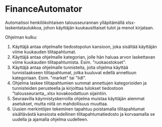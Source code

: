 # FinanceAutomator
Automatisoi henkilökohtaisen talousseurannan ylläpitämällä xlsx-laskentataulukkoa, johon käyttäjän kuukausittaiset tulot ja menot kirjataan.

Ohjelman kulku:

1. Käyttäjä antaa ohjelmalle tiedostopolun kansioon, joka sisältää käyttäjän viime kuukauden tilitapahtumat.
2. Käyttäjä antaa ohjelmalle kategorian, jolle hän haluaa arvon laskettavan viime kuukauden tilitapahtumista. Esim. "ruokaostokset".
3. Käyttäjä antaa ohjelmalle tunnisteita, joita ohjelma käyttää tunnistaakseen tilitapahtumat, jotka kuuluvat edellä annettuun kategoriaan. Esim. "market" tai "lidl".
4. Ohjelma laskee tilitapahtumien summat annettujen kategorioiden ja tunnisteiden perusteella ja kirjoittaa tulokset tiedostoon "talousseuranta_<kuukauden numero>.xlsx kovakoodattuun sijaintiin.
5. Seuraavilla käynnistyskerroilla ohjelma muistaa käyttäjän aiemmat asetukset, mutta niitä on mahdollisuus muuttaa. 
6. Uusien merkintöjen tekeminen tapahtuu poistamalla tilitapahtumat sisältävästä kansiosta edellinen tilitapahtumatiedosto ja korvaamalla se uudella ja ajamalla ohjelma uudelleen.
